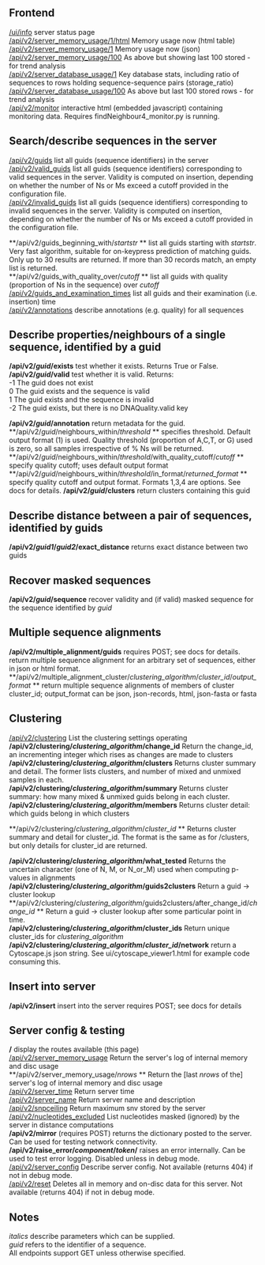 Frontend
--------
[/ui/info](/ui/info) server status page  
[/api/v2/server_memory_usage/1/html](/api/v2/server_memory_usage/1/html) Memory usage now (html table)  
[/api/v2/server_memory_usage/1](/api/v2/server_memory_usage/1) Memory usage now (json)  
[/api/v2/server_memory_usage/100](/api/v2/server_memory_usage/100) As above but showing last 100 stored - for trend analysis  
[/api/v2/server_database_usage/1](/api/v2/server_database_usage/1)  Key database stats, including ratio of sequences to rows holding sequence-sequence pairs (storage_ratio)  
[/api/v2/server_database_usage/100](/api/v2/server_database_usage/100)  As above but last 100 stored rows - for trend analysis  
[/api/v2/monitor](/api/v2/monitor)  interactive html (embedded javascript) containing monitoring data.  Requires findNeighbour4_monitor.py is running.  

Search/describe sequences in the server
-----------------------------------------------------------------------
[/api/v2/guids](/api/v2/guids)  list all guids (sequence identifiers) in the server   
[/api/v2/valid_guids](/api/v2/valid_guids)  list all guids (sequence identifiers) corresponding to valid sequences in the server.  Validity is computed on insertion, depending on whether the number of Ns or Ms exceed a cutoff provided in the configuration file.   
[/api/v2/invalid_guids](/api/v2/valid_guids)  list all guids (sequence identifiers) corresponding to invalid sequences in the server.  Validity is computed on insertion, depending on whether the number of Ns or Ms exceed a cutoff provided in the configuration file.

**/api/v2/guids_beginning_with/*startstr* **  list all guids starting with *startstr*.  Very fast algorithm, suitable for on-keypress prediction of matching guids.  Only up to 30 results are returned.  If more than 30 records match, an empty list is returned.  
**/api/v2/guids_with_quality_over/*cutoff* ** list all guids with quality (proportion of Ns in the sequence) over *cutoff*    
[/api/v2/guids_and_examination_times](/api/v2/guids_and_examination_times) list all guids and their examination (i.e. insertion) time   
[/api/v2/annotations](/api/v2/annotations) describe annotations (e.g. quality) for all sequences   

Describe properties/neighbours of a single sequence, identified by a guid
-------------------------------------------------------------------------
**/api/v2/*guid*/exists**  test whether it exists.  Returns True or False.  
**/api/v2/*guid*/valid**  test whether it is valid.  Returns:  
		    -1    The guid does not exist  
		     0    The guid exists and the sequence is valid  
		     1    The guid exists and the sequence is invalid  
		    -2    The guid exists, but there is no DNAQuality.valid key    

**/api/v2/*guid*/annotation**  return metadata for the guid.   
**/api/v2/*guid*/neighbours_within/*threshold* ** specifies threshold.  Default output format (1) is used.  Quality threshold (proportion of A,C,T, or G) used is zero, so all samples irrespective of % Ns will be returned.      
**/api/v2/*guid*/neighbours_within/*threshold*/with_quality_cutoff/*cutoff* ** specify quality cutoff; uses default output format   
**/api/v2/*guid*/neighbours_within/*threshold*/in_format/*returned_format* **  specify quality cutoff and output format.  Formats 1,3,4 are options.  See docs for details. 
**/api/v2/*guid*/clusters**  return clusters containing this guid

Describe distance between a pair of sequences, identified by guids
-------------------------------------------------------------------------
**/api/v2/*guid1*/*guid2*/exact_distance**  returns exact distance between two guids

Recover masked sequences
------------------------
**/api/v2/*guid*/sequence**  recover validity and (if valid) masked sequence for the sequence identified by  *guid*  

Multiple sequence alignments
----------------------------
**/api/v2/multiple_alignment/guids**   requires POST; see docs for details.  return multiple sequence alignment for an arbitrary set of sequences, either in json or html format.  
**/api/v2/multiple_alignment_cluster/*clustering_algorithm*/*cluster_id*/*output_format* ** return multiple sequence alignments of members of cluster cluster_id; output_format can be json, json-records, html, json-fasta or fasta

Clustering
----------
[/api/v2/clustering](/api/v2/clustering) List the clustering settings operating  
**/api/v2/clustering/*clustering_algorithm*/change_id**  Return the change_id, an incrementing integer which rises as changes are made to clusters  
**/api/v2/clustering/*clustering_algorithm*/clusters**  Returns cluster summary and detail.  The former lists clusters, and number of mixed and unmixed samples in each.   
**/api/v2/clustering/*clustering_algorithm*/summary**  Returns cluster summary: how many mixed & unmixed guids belong in each cluster.  
**/api/v2/clustering/*clustering_algorithm*/members**  Returns cluster detail: which guids belong in which clusters   

**/api/v2/clustering/*clustering_algorithm*/*cluster_id* **  Returns cluster summary and detail for cluster_id.  The format is the same as for /clusters, but only details for cluster_id are returned.   

**/api/v2/clustering/*clustering_algorithm*/what_tested** Returns the uncertain character (one of N, M, or N_or_M) used when computing p-values in alignments   
**/api/v2/clustering/*clustering_algorithm*/guids2clusters**  Return a guid -> cluster lookup  
**/api/v2/clustering/*clustering_algorithm*/guids2clusters/after_change_id/*change_id* ** Return a guid -> cluster lookup after some particular point in time.  
**/api/v2/clustering/*clustering_algorithm*/cluster_ids**  Return unique cluster_ids for *clustering_algorithm*  
**/api/v2/clustering/*clustering_algorithm*/*cluster_id*/network** return a Cytoscape.js json string.  See ui/cytoscape_viewer1.html for example code consuming this.

Insert into server   
-------------------
**/api/v2/insert** insert into the server requires POST; see docs for details  

Server config & testing
---------------------------------
**/**  display the routes available  (this page)  
[/api/v2/server_memory_usage](/api/v2/server_memory_usage) Return the server's log of internal memory and disc usage     
**/api/v2/server_memory_usage/*nrows* ** Return the [last *nrows* of the] server's log of internal memory and disc usage   
[/api/v2/server_time](/api/v2/server_time) Return server time   
[/api/v2/server_name](/api/v2/server_name) Return server name and description  
[/api/v2/snpceiling](/api/v2/snpceiling) Return maximum snv stored by the server  
[/api/v2/nucleotides_excluded](/api/v2/nucleotides_excluded) List nucleotides masked (ignored) by the server in distance computations  
**/api/v2/mirror**  (requires POST)  returns the dictionary posted to the server. Can be used for testing network connectivity.    
**/api/v2/raise_error/*component*/*token*/** raises an error internally.  Can be used to test error logging.  Disabled unless in debug mode.  
[/api/v2/server_config](/api/v2/server_config)  Describe server config.  Not available (returns 404) if not in debug mode.  
[/api/v2/reset](/api/v2/reset)  Deletes all in memory and on-disc data for this server. Not available (returns 404) if not in debug mode.    

Notes
-----------
*italics* describe parameters which can be supplied.  
*guid* refers to the identifier of a sequence.   
All endpoints support GET unless otherwise specified.  
